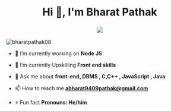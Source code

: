 <h1 align="center">Hi 👋, I'm Bharat Pathak</h1>
<h3 align="center"> <img src="https://readme-typing-svg.herokuapp.com?color=0357F7&lines=Passionated+Software+Developer+%3A)" /> </h3>

<p align="left"> <img src="https://komarev.com/ghpvc/?username=bharatpathak08&label=Profile%20views&color=0e75b6&style=flat" alt="bharatpathak08" /> </p>

- 🔭 I’m currently working on **Node JS**

- 🌱 I’m currently Upskilling **Front end skills**

- 💬 Ask me about **front-end, DBMS , C,C++ , JavaScript , Java**

- 📫 How to reach me **abharat9409pathak@gmail.com**

- ⚡ Fun fact **Pronouns: He/him**
<!-- 

<h3 align="left">Connect with me:</h3>
<div align="left">
  <a href="https://linkedin.com/in/ankit kumar/"><img alt="LinkedIn" src="https://img.shields.io/badge/linkedin-%230077B5.svg?style=for-the-badge&logo=linkedin&logoColor=white"/></a>
  <a href="mailto:ankit.kumar895024@gmail.com"><img alt="Gmail" src="https://img.shields.io/badge/Gmail-D14836?style=for-the-badge&logo=gmail&logoColor=white"/></a>
   <a href="https://instagram.com/code.wave"><img alt="Instagram" src="https://img.shields.io/badge/Instagram-E4405F?style=for-the-badge&logo=instagram&logoColor=white"/></a>
  <a href="https://t.me/ankitkumar"><img alt="Telegram" src="https://img.shields.io/badge/Telegram-2CA5E0?style=for-the-badge&logo=telegram&logoColor=white" /></a>
  <a href="https://discord.gg/ankit kumar"><img alt="Discord" src="https://img.shields.io/badge/Discord-1CA5E0?style=for-the-badge&logo=discord&logoColor=white" /></a>
</div>

<h3 align="left">Web Tech Stack :</h3>
<div align="left">
<img alt="HTML5" src="https://img.shields.io/badge/html5-%23E34F26.svg?style=for-the-badge&logo=html5&logoColor=white"/>
<img alt="CSS3" src="https://img.shields.io/badge/css3-%231572B6.svg?style=for-the-badge&logo=css3&logoColor=white"/> 
<img alt="JavaScript" src="https://img.shields.io/badge/javascript-%23323330.svg?style=for-the-badge&logo=javascript&logoColor=%23F7DF1E"/> 
<img alt="jQuery" src="https://img.shields.io/badge/jquery-%230769AD.svg?style=for-the-badge&logo=jquery&logoColor=white"/> 
<img alt="TailwindCSS" src="https://img.shields.io/badge/Tailwind_CSS-38B2AC?style=for-the-badge&logo=tailwind-css&logoColor=white"/>
<img alt="Bootstrap" src="https://img.shields.io/badge/bootstrap-%23563D7C.svg?style=for-the-badge&logo=bootstrap&logoColor=white"/>

  
<h3 align="left">Languages :</h3>
<div align="left">
  <img alt="c" src="https://img.shields.io/badge/c-%23ED8B00.svg?style=for-the-badge&logo=c&logoColor=white"/>
  <img alt="JavaScript" src="https://img.shields.io/badge/javascript-%23323330.svg?style=for-the-badge&logo=javascript&logoColor=%23F7DF1E"/> 
  <img alt="Python" src="https://img.shields.io/badge/python-%2314354C.svg?style=for-the-badge&logo=python&logoColor=white"/>
  <img alt="c++" src="https://img.shields.io/badge/C%2B%2B-00599C?style=for-the-badge&logo=c%2B%2B&logoColor=white"/>
</div>

<h3 align="left">Databases :</h3>
<div align="left">
  <img alt="MySQL" src="https://img.shields.io/badge/mysql-%2300f.svg?style=for-the-badge&logo=mysql&logoColor=white"/>
  <img alt="MongoDB" src ="https://img.shields.io/badge/MongoDB-4EA94B?style=for-the-badge&logo=mongodb&logoColor=white"/>
  <img alt="SQLite" src ="https://img.shields.io/badge/sqlite-%2307405e.svg?style=for-the-badge&logo=sqlite&logoColor=white"/>
</div>


<h3 align="left">Hosting :</h3>
<div align="left">
  <img alt="Heroku" src="https://img.shields.io/badge/heroku-%23430098.svg?style=for-the-badge&logo=heroku&logoColor=white"/>
  <img alt="Vercel" src="https://img.shields.io/badge/Vercel-000000?style=for-the-badge&logo=vercel&logoColor=white"/>
  <img alt="Netlify" src="https://img.shields.io/badge/Netlify-00C7B7?style=for-the-badge&logo=netlify&logoColor=white"/>
  <img alt="Github" src="https://img.shields.io/badge/Github-00C7B5?style=for-the-badge&logo=github&logoColor=white"/>
</div><br/>

<table>
  <tr>
    <td><img src="https://github-readme-stats.vercel.app/api?username=kumar-ankit56&show_icons=true&theme=dark&locale=en" alt="jigar-sable" /></td>
    <td><img src="https://github-readme-stats.vercel.app/api/top-langs?username=kumar-ankit56&show_icons=true&theme=dark&locale=en&layout=compact" alt="jigar-sable" /></td>
  </tr>
</table>

<div align="center">
<p><img align="center" src="https://github-readme-streak-stats.herokuapp.com/?user=kumar-ankit56&theme=dark" alt="jigar-sable" /></p>
 </div>
 <br> 

  
<h3 align="left">Support:</h3>
<p><a href="https://www.buymeacoffee.com/Ankit Kumar"> <img align="left" src="https://cdn.buymeacoffee.com/buttons/v2/default-yellow.png" height="50" width="210" alt="Ankit Kumar" /></a></p><br> -->
